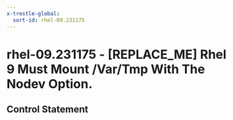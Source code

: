 ```yaml
---
x-trestle-global:
  sort-id: rhel-09.231175
---
```


# rhel-09.231175 - \[REPLACE_ME\] Rhel 9 Must Mount /Var/Tmp With The Nodev Option.

## Control Statement
